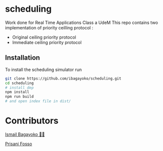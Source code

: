 # scheduling
Work done for Real Time Applications Class a UdeM
This repo contains two implementation of priority ceilling protocol :
- Original ceiling priority protocol
- Immediate ceiling priority protocol


## Installation

To install the scheduling simulator run

```bash
git clone https://github.com/ibagayoko/scheduling.git
cd scheduling
# install dep
npm install
npm run build
# and open index file in dist/
```


# Contributors
 [Ismail Bagayoko &#x1F468;&#x200D;&#x1F4BB;](https://github.com/ibagayoko)
 
 [Prisani Fosso](https://github.com/PisaniFosso)
